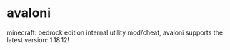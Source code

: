 # avaloni
minecraft: bedrock edition internal utility mod/cheat, avaloni supports the latest version: 1.18.12!
